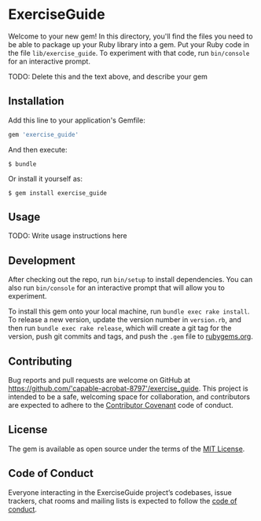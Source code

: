 # ExerciseGuide

Welcome to your new gem! In this directory, you'll find the files you need to be able to package up your Ruby library into a gem. Put your Ruby code in the file `lib/exercise_guide`. To experiment with that code, run `bin/console` for an interactive prompt.

TODO: Delete this and the text above, and describe your gem

## Installation

Add this line to your application's Gemfile:

```ruby
gem 'exercise_guide'
```

And then execute:

    $ bundle

Or install it yourself as:

    $ gem install exercise_guide

## Usage

TODO: Write usage instructions here

## Development

After checking out the repo, run `bin/setup` to install dependencies. You can also run `bin/console` for an interactive prompt that will allow you to experiment.

To install this gem onto your local machine, run `bundle exec rake install`. To release a new version, update the version number in `version.rb`, and then run `bundle exec rake release`, which will create a git tag for the version, push git commits and tags, and push the `.gem` file to [rubygems.org](https://rubygems.org).

## Contributing

Bug reports and pull requests are welcome on GitHub at https://github.com/'capable-acrobat-8797'/exercise_guide. This project is intended to be a safe, welcoming space for collaboration, and contributors are expected to adhere to the [Contributor Covenant](http://contributor-covenant.org) code of conduct.

## License

The gem is available as open source under the terms of the [MIT License](https://opensource.org/licenses/MIT).

## Code of Conduct

Everyone interacting in the ExerciseGuide project’s codebases, issue trackers, chat rooms and mailing lists is expected to follow the [code of conduct](https://github.com/'capable-acrobat-8797'/exercise_guide/blob/master/CODE_OF_CONDUCT.md).
